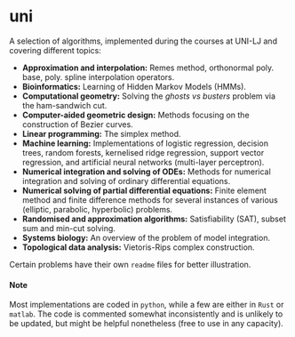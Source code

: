 # uni

A selection of algorithms, implemented during the courses at UNI-LJ and covering different topics:
- **Approximation and interpolation:** Remes method, orthonormal poly. base, poly. spline interpolation operators.
 - **Bioinformatics:** Learning of Hidden Markov Models (HMMs).
 - **Computational geometry:** Solving the *ghosts vs busters* problem via the ham-sandwich cut.
 - **Computer-aided geometric design:** Methods focusing on the construction of Bezier curves.
 - **Linear programming:** The simplex method.
 - **Machine learning:** Implementations of logistic regression, decision trees, random forests, kernelised ridge regression, support vector regression, and artificial neural networks (multi-layer perceptron).
 - **Numerical integration and solving of ODEs:** Methods for numerical integration and solving of ordinary differential equations.
 - **Numerical solving of partial differential equations:** Finite element method and finite difference methods for several instances of various (elliptic, parabolic, hyperbolic) problems.
 - **Randomised and approximation algorithms:** Satisfiability (SAT), subset sum and min-cut solving.
 - **Systems biology:** An overview of the problem of model integration.
 - **Topological data analysis:** Vietoris-Rips complex construction.

Certain problems have their own `readme` files for better illustration.

#### Note

Most implementations are coded in `python`, while a few are either in `Rust` or `matlab`. The code is commented somewhat inconsistently and is unlikely to be updated, but might be helpful nonetheless (free to use in any capacity).
